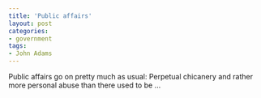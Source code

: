 ```yaml
---
title: 'Public affairs'
layout: post
categories:
- government
tags:
- John Adams
---
```


Public affairs go on pretty much as usual: Perpetual chicanery and rather more personal abuse than there used to be ...
